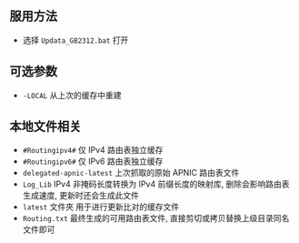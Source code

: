﻿## 服用方法

- 选择 `Updata_GB2312.bat` 打开

## 可选参数

- `-LOCAL`
  从上次的缓存中重建

## 本地文件相关

- `#Routingipv4#`
  仅 IPv4 路由表独立缓存
- `#Routingipv6#`
  仅 IPv6 路由表独立缓存
- `delegated-apnic-latest`
  上次抓取的原始 APNIC 路由表文件
- `Log_Lib`
  IPv4 非掩码长度转换为 IPv4 前缀长度的映射库, 删除会影响路由表生成速度, 更新时还会生成此文件
- `latest` 文件夾
  用于进行更新比对的缓存文件
- `Routing.txt`
  最终生成的可用路由表文件, 直接剪切或拷贝替换上级目录同名文件即可
